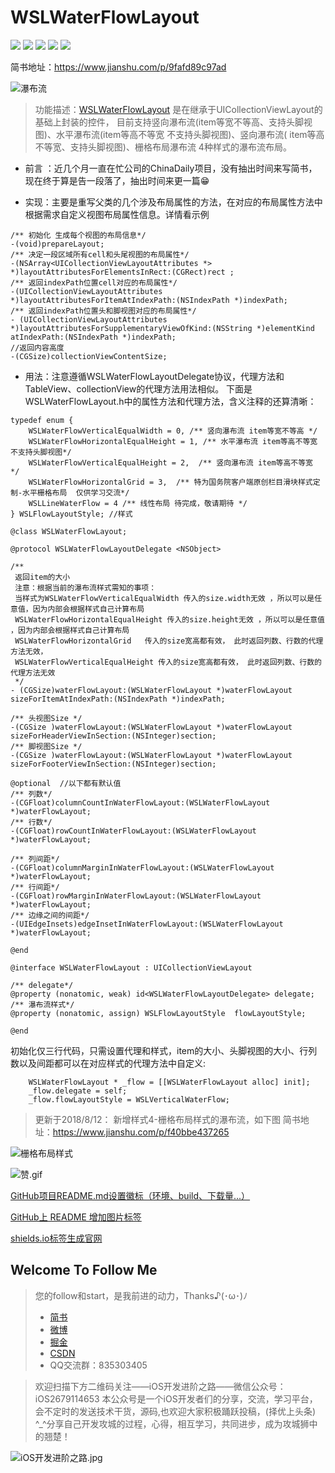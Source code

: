 # WSLWaterFlowLayout

![](https://img.shields.io/badge/license-MIT%20-green.svg)
![](https://img.shields.io/badge/pod-v1.0.1%20-blue.svg)
![](https://img.shields.io/badge/platform-iOS-orange.svg)
![](https://img.shields.io/badge/support-iOS8%2B-brightgreen.svg)
![](https://img.shields.io/badge/build-passing-green.svg)

简书地址：https://www.jianshu.com/p/9fafd89c97ad

![瀑布流](https://upload-images.jianshu.io/upload_images/1708447-8f235c82675a23c4.gif?imageMogr2/auto-orient/strip)

>功能描述：[WSLWaterFlowLayout]() 是在继承于UICollectionViewLayout的基础上封装的控件， 目前支持竖向瀑布流(item等宽不等高、支持头脚视图)、水平瀑布流(item等高不等宽 不支持头脚视图)、竖向瀑布流( item等高不等宽、支持头脚视图)、栅格布局瀑布流 4种样式的瀑布流布局。

* 前言 ：近几个月一直在忙公司的ChinaDaily项目，没有抽出时间来写简书，现在终于算是告一段落了，抽出时间来更一篇😁

* 实现：主要是重写父类的几个涉及布局属性的方法，在对应的布局属性方法中根据需求自定义视图布局属性信息。详情看示例

```
/** 初始化 生成每个视图的布局信息*/
-(void)prepareLayout;
/** 决定一段区域所有cell和头尾视图的布局属性*/
-(NSArray<UICollectionViewLayoutAttributes *> *)layoutAttributesForElementsInRect:(CGRect)rect ;
/** 返回indexPath位置cell对应的布局属性*/
-(UICollectionViewLayoutAttributes *)layoutAttributesForItemAtIndexPath:(NSIndexPath *)indexPath;
/** 返回indexPath位置头和脚视图对应的布局属性*/
- (UICollectionViewLayoutAttributes *)layoutAttributesForSupplementaryViewOfKind:(NSString *)elementKind atIndexPath:(NSIndexPath *)indexPath;
//返回内容高度
-(CGSize)collectionViewContentSize;
```

* 用法：注意遵循WSLWaterFlowLayoutDelegate协议，代理方法和TableView、collectionView的代理方法用法相似。
下面是WSLWaterFlowLayout.h中的属性方法和代理方法，含义注释的还算清晰：
```
typedef enum {
    WSLWaterFlowVerticalEqualWidth = 0, /** 竖向瀑布流 item等宽不等高 */
    WSLWaterFlowHorizontalEqualHeight = 1, /** 水平瀑布流 item等高不等宽 不支持头脚视图*/
    WSLWaterFlowVerticalEqualHeight = 2,  /** 竖向瀑布流 item等高不等宽 */
    WSLWaterFlowHorizontalGrid = 3,  /** 特为国务院客户端原创栏目滑块样式定制-水平栅格布局  仅供学习交流*/
    WSLLineWaterFlow = 4 /** 线性布局 待完成，敬请期待 */
} WSLFlowLayoutStyle; //样式

@class WSLWaterFlowLayout;

@protocol WSLWaterFlowLayoutDelegate <NSObject>

/**
 返回item的大小
 注意：根据当前的瀑布流样式需知的事项：
 当样式为WSLWaterFlowVerticalEqualWidth 传入的size.width无效 ，所以可以是任意值，因为内部会根据样式自己计算布局
 WSLWaterFlowHorizontalEqualHeight 传入的size.height无效 ，所以可以是任意值 ，因为内部会根据样式自己计算布局
 WSLWaterFlowHorizontalGrid   传入的size宽高都有效， 此时返回列数、行数的代理方法无效，
 WSLWaterFlowVerticalEqualHeight 传入的size宽高都有效， 此时返回列数、行数的代理方法无效
 */
- (CGSize)waterFlowLayout:(WSLWaterFlowLayout *)waterFlowLayout sizeForItemAtIndexPath:(NSIndexPath *)indexPath;

/** 头视图Size */
-(CGSize )waterFlowLayout:(WSLWaterFlowLayout *)waterFlowLayout sizeForHeaderViewInSection:(NSInteger)section;
/** 脚视图Size */
-(CGSize )waterFlowLayout:(WSLWaterFlowLayout *)waterFlowLayout sizeForFooterViewInSection:(NSInteger)section;

@optional  //以下都有默认值
/** 列数*/
-(CGFloat)columnCountInWaterFlowLayout:(WSLWaterFlowLayout *)waterFlowLayout;
/** 行数*/
-(CGFloat)rowCountInWaterFlowLayout:(WSLWaterFlowLayout *)waterFlowLayout;

/** 列间距*/
-(CGFloat)columnMarginInWaterFlowLayout:(WSLWaterFlowLayout *)waterFlowLayout;
/** 行间距*/
-(CGFloat)rowMarginInWaterFlowLayout:(WSLWaterFlowLayout *)waterFlowLayout;
/** 边缘之间的间距*/
-(UIEdgeInsets)edgeInsetInWaterFlowLayout:(WSLWaterFlowLayout *)waterFlowLayout;

@end

@interface WSLWaterFlowLayout : UICollectionViewLayout

/** delegate*/
@property (nonatomic, weak) id<WSLWaterFlowLayoutDelegate> delegate;
/** 瀑布流样式*/
@property (nonatomic, assign) WSLFlowLayoutStyle  flowLayoutStyle;

@end
```
 初始化仅三行代码，只需设置代理和样式，item的大小、头脚视图的大小、行列数以及间距都可以在对应样式的代理方法中自定义:
```
    WSLWaterFlowLayout * _flow = [[WSLWaterFlowLayout alloc] init];
    _flow.delegate = self;
    _flow.flowLayoutStyle = WSLVerticalWaterFlow;
```
>更新于2018/8/12：   新增样式4-栅格布局样式的瀑布流，如下图
简书地址：https://www.jianshu.com/p/f40bbe437265



![栅格布局样式](https://upload-images.jianshu.io/upload_images/1708447-baecc8e82b7c2eae.gif?imageMogr2/auto-orient/strip)

![赞.gif](http://upload-images.jianshu.io/upload_images/1708447-ce06388c244874ce.gif?imageMogr2/auto-orient/strip%7CimageView2/2/w/1240)

[GitHub项目README.md设置徽标（环境、build、下载量...）](https://blog.csdn.net/chenbetter1996/article/details/85099176)

[GitHub上 README 增加图片标签](https://blog.csdn.net/yangbodong22011/article/details/51791085)

[shields.io标签生成官网](https://shields.io/category/build)


## Welcome To Follow Me

>  您的follow和start，是我前进的动力，Thanks♪(･ω･)ﾉ
> * [简书](https://www.jianshu.com/u/e15d1f644bea)
> * [微博](https://weibo.com/5732733120/profile?rightmod=1&wvr=6&mod=personinfo&is_all=1)
> * [掘金](https://juejin.im/user/5c00d97b6fb9a049fb436288)
> * [CSDN](https://blog.csdn.net/wsl2ls)
> * QQ交流群：835303405

> 欢迎扫描下方二维码关注——iOS开发进阶之路——微信公众号：iOS2679114653 本公众号是一个iOS开发者们的分享，交流，学习平台，会不定时的发送技术干货，源码,也欢迎大家积极踊跃投稿，(择优上头条) ^_^分享自己开发攻城的过程，心得，相互学习，共同进步，成为攻城狮中的翘楚！

![iOS开发进阶之路.jpg](http://upload-images.jianshu.io/upload_images/1708447-c2471528cadd7c86.jpg?imageMogr2/auto-orient/strip%7CimageView2/2/w/1240)
